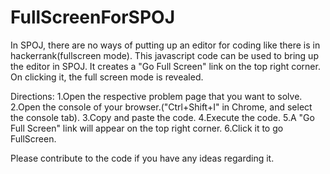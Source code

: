 # FullScreenForSPOJ
In SPOJ, there are no ways of putting up an editor for coding like there is in hackerrank(fullscreen mode).
This javascript code can be used to bring up the editor in SPOJ.
It creates a "Go Full Screen" link on the top right corner. On clicking it, the full screen mode is revealed.

Directions:
  1.Open the respective problem page that you want to solve.
  2.Open the console of your browser.("Ctrl+Shift+I" in Chrome, and select the console tab).
  3.Copy and paste the code.
  4.Execute the code.
  5.A "Go Full Screen" link will appear on the top right corner.
  6.Click it to go FullScreen.
  
Please contribute to the code if you have any ideas regarding it.
